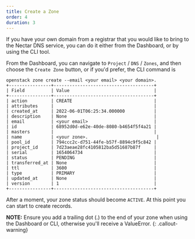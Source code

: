 ```yaml
---
title: Create a Zone
order: 4
duration: 3
---
```


If you have your own domain from a registrar that you would like to bring
to the Nectar DNS service, you can do it either from the Dashboard, or by
using the CLI tool.

From the Dashboard, you can navigate to `Project` / `DNS` / `Zones`, and then
choose the `Create Zone` button, or if you'd prefer, the CLI command is

```
openstack zone create --email <your email> <your domain>.
+----------------+--------------------------------------+
| Field          | Value                                |
+----------------+--------------------------------------+
| action         | CREATE                               |
| attributes     |                                      |
| created_at     | 2022-06-01T06:25:34.000000           |
| description    | None                                 |
| email          | <your email>                         |
| id             | 68952d0d-e62e-40de-8080-b4654f5f4a21 |
| masters        |                                      |
| name           | <your zone>.                          |
| pool_id        | 794ccc2c-d751-44fe-b57f-8894c9f5c842 |
| project_id     | 7d23aeae28fc4105812ba5d51687b87f     |
| serial         | 1654064734                           |
| status         | PENDING                              |
| transferred_at | None                                 |
| ttl            | 3600                                 |
| type           | PRIMARY                              |
| updated_at     | None                                 |
| version        | 1                                    |
+----------------+--------------------------------------+
```

After a moment, your zone status should become `ACTIVE`. At this point
you can start to create records.

**NOTE:** 
Ensure you add a trailing dot (.) to the end of your zone when using the
Dashboard or CLI, otherwise you'll receive a ValueError.
{: .callout-warning}
